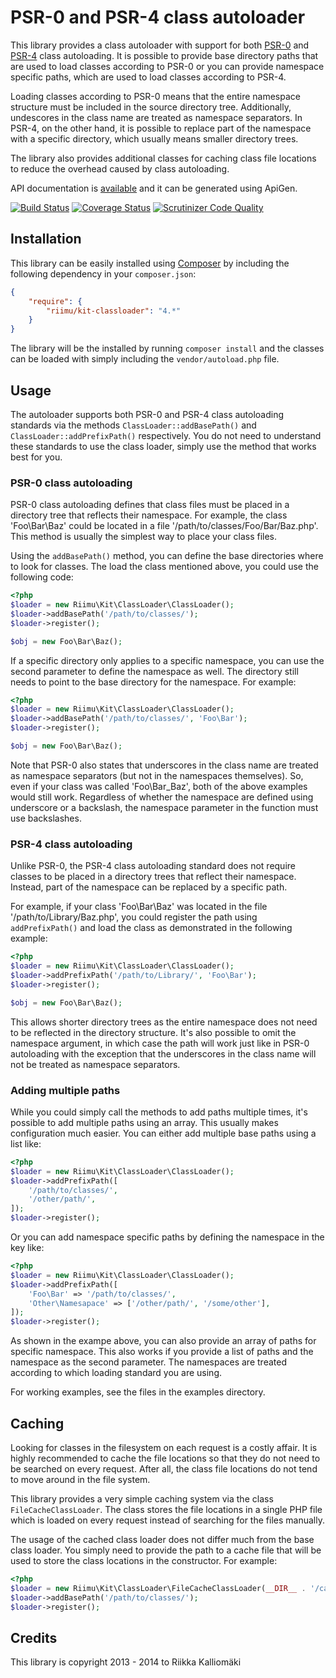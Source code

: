 # PSR-0 and PSR-4 class autoloader #

This library provides a class autoloader with support for both
[PSR-0](http://www.php-fig.org/psr/psr-0/) and [PSR-4](http://www.php-fig.org/psr/psr-4/)
class autoloading. It is possible to provide base directory paths that
are used to load classes according to PSR-0 or you can provide namespace
specific paths, which are used to load classes according to PSR-4.

Loading classes according to PSR-0 means that the entire namespace structure
must be included in the source directory tree. Additionally, undescores in
the class name are treated as namespace separators. In PSR-4, on the other
hand, it is possible to replace part of the namespace with a specific directory,
which usually means smaller directory trees.

The library also provides additional classes for caching class file locations
to reduce the overhead caused by class autoloading.

API documentation is [available](http://kit.riimu.net/api/classloader/) and it
can be generated using ApiGen.

[![Build Status](https://travis-ci.org/Riimu/Kit-ClassLoader.svg?branch=master)](https://travis-ci.org/Riimu/Kit-ClassLoader)
[![Coverage Status](https://coveralls.io/repos/Riimu/Kit-ClassLoader/badge.png?branch=master)](https://coveralls.io/r/Riimu/Kit-ClassLoader?branch=master)
[![Scrutinizer Code Quality](https://scrutinizer-ci.com/g/Riimu/Kit-ClassLoader/badges/quality-score.png?b=master)](https://scrutinizer-ci.com/g/Riimu/Kit-ClassLoader/?branch=master)

## Installation ##

This library can be easily installed using [Composer](http://getcomposer.org/)
by including the following dependency in your `composer.json`:

```json
{
    "require": {
        "riimu/kit-classloader": "4.*"
    }
}
```

The library will be the installed by running `composer install` and the classes
can be loaded with simply including the `vendor/autoload.php` file.

## Usage ##

The autoloader supports both PSR-0 and PSR-4 class autoloading standards via
the methods `ClassLoader::addBasePath()` and `ClassLoader::addPrefixPath()`
respectively. You do not need to understand these standards to use the class
loader, simply use the method that works best for you.

### PSR-0 class autoloading ###

PSR-0 class autoloading defines that class files must be placed in a directory
tree that reflects their namespace. For example, the class 'Foo\Bar\Baz' could
be located in a file '/path/to/classes/Foo/Bar/Baz.php'. This method is usually
the simplest way to place your class files.

Using the `addBasePath()` method, you can define the base directories where to
look for classes. The load the class mentioned above, you could use the
following code:

```php
<?php
$loader = new Riimu\Kit\ClassLoader\ClassLoader();
$loader->addBasePath('/path/to/classes/');
$loader->register();

$obj = new Foo\Bar\Baz();
```

If a specific directory only applies to a specific namespace, you can use the
second parameter to define the namespace as well. The directory still needs to
point to the base directory for the namespace. For example:

```php
<?php
$loader = new Riimu\Kit\ClassLoader\ClassLoader();
$loader->addBasePath('/path/to/classes/', 'Foo\Bar');
$loader->register();

$obj = new Foo\Bar\Baz();
```

Note that PSR-0 also states that underscores in the class name are treated as
namespace separators (but not in the namespaces themselves). So, even if your
class was called 'Foo\Bar_Baz', both of the above examples would still work.
Regardless of whether the namespace are defined using underscore or a backslash,
the namespace parameter in the function must use backslashes.

### PSR-4 class autoloading ###

Unlike PSR-0, the PSR-4 class autoloading standard does not require classes to
be placed in a directory trees that reflect their namespace. Instead, part of
the namespace can be replaced by a specific path.

For example, if your class 'Foo\Bar\Baz' was located in the file
'/path/to/Library/Baz.php', you could register the path using `addPrefixPath()`
and load the class as demonstrated in the following example:

```php
<?php
$loader = new Riimu\Kit\ClassLoader\ClassLoader();
$loader->addPrefixPath('/path/to/Library/', 'Foo\Bar');
$loader->register();

$obj = new Foo\Bar\Baz();
```

This allows shorter directory trees as the entire namespace does not need to
be reflected in the directory structure. It's also possible to omit the
namespace argument, in which case the path will work just like in PSR-0
autoloading with the exception that the underscores in the class name will not
be treated as namespace separators.

### Adding multiple paths ###

While you could simply call the methods to add paths multiple times, it's
possible to add multiple paths using an array. This usually makes configuration
much easier. You can either add multiple base paths using a list like:

```php
<?php
$loader = new Riimu\Kit\ClassLoader\ClassLoader();
$loader->addPrefixPath([
    '/path/to/classes/',
    '/other/path/',
]);
$loader->register();
```

Or you can add namespace specific paths by defining the namespace in the key
like:

```php
<?php
$loader = new Riimu\Kit\ClassLoader\ClassLoader();
$loader->addPrefixPath([
    'Foo\Bar' => '/path/to/classes/',
    'Other\Namesapace' => ['/other/path/', '/some/other'],
]);
$loader->register();
```

As shown in the exampe above, you can also provide an array of paths for
specific namespace. This also works if you provide a list of paths and the
namespace as the second parameter. The namespaces are treated according to
which loading standard you are using.

For working examples, see the files in the examples directory.

## Caching ##

Looking for classes in the filesystem on each request is a costly affair. It is
highly recommended to cache the file locations so that they do not need to be
searched on every request. After all, the class file locations do not tend to
move around in the file system.

This library provides a very simple caching system via the class
`FileCacheClassLoader`. The class stores the file locations in a single PHP file
which is loaded on every request instead of searching for the files manually.

The usage of the cached class loader does not differ much from the base class
loader. You simply need to provide the path to a cache file that will be used
to store the class locations in the constructor. For example:

```php
<?php
$loader = new Riimu\Kit\ClassLoader\FileCacheClassLoader(__DIR__ . '/cache.php');
$loader->addBasePath('/path/to/classes/');
$loader->register();
```

## Credits ##

This library is copyright 2013 - 2014 to Riikka Kalliomäki
